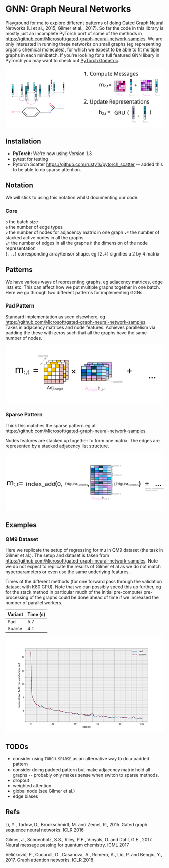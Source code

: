# GNN: Graph Neural Networks

Playground for me to explore different patterns of doing Gated Graph Neural Networks (Li et al., 2015; Gilmer et al., 2017).
So far the code in this library is mostly just an incomplete PyTorch port of some of the methods in
 https://github.com/Microsoft/gated-graph-neural-network-samples.
We are only interested in running these networks on small graphs (eg representing organic chemical molecules), for which
we expect to be able to fit multiple graphs in each minibatch. 
If you're looking for a full featured GNN libary in PyTorch you may want to check out [PyTorch Gometric](https://github.com/rusty1s/pytorch_geometric).


![MPNN Overview](imgs/mpnn.svg)

## Installation

* **PyTorch:**
We're now using Version 1.3
* pytest for testing
*  Pytorch Scatter https://github.com/rusty1s/pytorch_scatter  -- added this to be able to do sparse attention.


## Notation
We will stick to using this notation whilst documenting our code.

### Core  
`b` the batch size  
`e` the number of edge types  
`v` the number of nodes for adjacency matrix in one graph
`v*` the number of stacked active nodes in all the graphs  
`E*` the number of edges in all the graphs
`h` the dimension of the node representation    
`[...]` corresponding array/tensor shape. eg `[2,4]` signifies a 2 by 4 matrix

## Patterns

We have various ways of representing graphs, eg adjacency matrices, edge lists etc.
This can affect how we put multiple graphs together in one batch.
Here we go through two different patterns for implementing GGNs. 

### Pad Pattern

Standard implementation as seen elsewhere, eg https://github.com/Microsoft/gated-graph-neural-network-samples.  
Takes in adjacency matrices and node features. Achieves parallelism via padding the these with zeros such that all the
graphs have the same number of nodes.

![pad pattern](imgs/pad_pattern.svg)


### Sparse Pattern
Think this matches the sparse pattern eg at https://github.com/Microsoft/gated-graph-neural-network-samples.  

Nodes features are stacked up together to form one matrix.
The edges are represented by a stacked adjacency list structure.


![sparse pattern](imgs/sparse_pattern.svg)




## Examples 


### QM9 Dataset

Here we replicate the setup of regressing for mu in QM9 dataset (the task in Gilmer et al.).
The setup and dataset is taken from https://github.com/Microsoft/gated-graph-neural-network-samples.
Note we do not expect to replicate the results of Gilmer et al as we do not match hyperparameters or even use the same 
underlying features.


Times of the different methods (for one forward pass through the validation dataset with K80 GPU).
Note that we can possibly speed this up further, eg for the stack method in particular much of the initial pre-compute/
pre-processing of the graphs could be done ahead of time if we increased the number of parallel workers.

| Variant       | Time (s)      |
| ------------- | ------------- |
| Pad           | 5.7           |
| Sparse        | 4.1           |


![QM9 training validation loss](imgs/qm9_training_val_loss.png)


## TODOs
* consider using `TORCH.SPARSE` as an alternative way to do a padded pattern 
* consider doing padded pattern but make adjacency matrix hold all graphs -- probably only makes sense when switch to
sparse methods.
* dropout
* weighted attention
* global node (see Gilmer et al.)
* edge biases


## Refs

  Li, Y., Tarlow, D., Brockschmidt, M. and Zemel, R., 2015. Gated graph sequence neural networks.
  ICLR 2016

  Gilmer, J., Schoenholz, S.S., Riley, P.F., Vinyals, O. and Dahl, G.E., 2017.
  Neural message passing for quantum chemistry. ICML 2017

  Veličković, P., Cucurull, G., Casanova, A., Romero, A., Lio, P. and Bengio, Y., 2017. 
  Graph attention networks. ICLR 2018
  
  